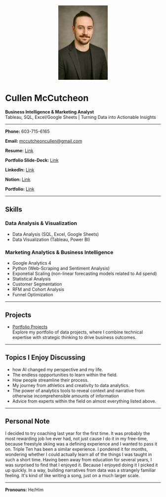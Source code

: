 <p align="center">
  <img src="profile-photo.png" alt="Profile Photo" width="160" />
</p>

# Cullen McCutcheon

**Business Intelligence & Marketing Analyst**  
Tableau, SQL, Excel/Google Sheets | Turning Data into Actionable Insights

---

**Phone:** 603-715-6165

**Email:** mccutcheoncullen@gmail.com  

**Resume:** [Link](https://docs.google.com/document/d/19fV48SkwBet0se5yQ0UOfcKhzXRHDTyvl5dgpuYLBXI/edit?usp=sharing)

**Portfolio Slide-Deck:** [Link](https://docs.google.com/presentation/d/1B8NVy2lz3lKA0054MRStZP1h3j8LbQsVE_cYqdV9pF8/edit?usp=sharing)

**LinkedIn:** [Link](https://www.linkedin.com/in/cullenmccutcheon/)  

**Notion:** [Link](https://www.notion.so/BIA-Cullen-McCutcheon-s-Career-page-1ec3e0a1c7c4808c8523d98ee7b551f0?pvs=4)

**Portfolio:** [Link](https://github.com/cullenmccutcheon/Data-Projects-TripleTen)


---

## Skills

### Data Analysis & Visualization

*   Data Analysis (SQL, Excel, Google Sheets)
*   Data Visualization (Tableau, Power BI)

### Marketing Analytics & Business Intelligence

*   Google Analytics 4
*   Python (Web-Scraping and Sentiment Analysis)
*   Exponetial Scaling (non-linear forecasting models related to Ad spend)
*   Statistical Analysis
*   Customer Segmentation
*   RFM and Cohort Analysis
*   Funnel Optimization



---

## Projects

- [Portfolio Projects](https://github.com/cullenmccutcheon/Data-Projects-TripleTen)  
  Explore my portfolio of data projects, where I combine technical expertise with strategic thinking to drive business outcomes.

---

## Topics I Enjoy Discussing


- how AI changed my perspective and my life.
- The endless oppportunities to learn within the field.
- How people streamline their process.
- My journey from athletics and creativity to data analytics.
- The power of analytics tools to reveal context and narrative from otherwise incomprehensible amounts of information
- Advice from experts within the field on almost everything listed above.

---

## Personal Note

I decided to try coaching last year for the first time. It was probably the most rewarding job Ive ever had, not just cause I do it in my free-time, because freestyle skiing was a defining experience and I wanted to pass it on. Triple Ten has been a similar experience. I pondered it for months, wondering whether I could actually learn all of the things I was taught in such a short time.
Having been away from education for several years, I was surprised to find that I enjoyed it. Because I enjoyed doing it I picked it up quickly. In a way, building narratives from data was a strangely familiar feeling. It's kind of like writing a song, just on a much larger scale.

---

**Pronouns:** He/Him
